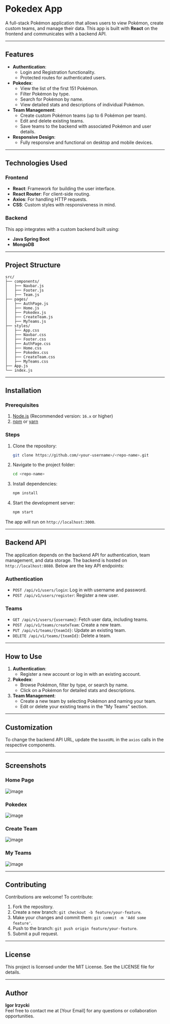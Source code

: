 # Pokedex App

A full-stack Pokémon application that allows users to view Pokémon, create custom teams, and manage their data. This app is built with **React** on the frontend and communicates with a backend API.

---

## Features

- **Authentication**:
  - Login and Registration functionality.
  - Protected routes for authenticated users.
- **Pokedex**:
  - View the list of the first 151 Pokémon.
  - Filter Pokémon by type.
  - Search for Pokémon by name.
  - View detailed stats and descriptions of individual Pokémon.
- **Team Management**:
  - Create custom Pokémon teams (up to 6 Pokémon per team).
  - Edit and delete existing teams.
  - Save teams to the backend with associated Pokémon and user details.
- **Responsive Design**:
  - Fully responsive and functional on desktop and mobile devices.

---

## Technologies Used

### Frontend
- **React**: Framework for building the user interface.
- **React Router**: For client-side routing.
- **Axios**: For handling HTTP requests.
- **CSS**: Custom styles with responsiveness in mind.

### Backend
This app integrates with a custom backend built using:
- **Java Spring Boot**
- **MongoDB**

---

## Project Structure

```
src/
├── components/
│   ├── Navbar.js
│   ├── Footer.js
│   ├── Team.js
├── pages/
│   ├── AuthPage.js
│   ├── Home.js
│   ├── Pokedex.js
│   ├── CreateTeam.js
│   ├── MyTeams.js
├── styles/
│   ├── App.css
│   ├── Navbar.css
│   ├── Footer.css
│   ├── AuthPage.css
│   ├── Home.css
│   ├── Pokedex.css
│   ├── CreateTeam.css
│   ├── MyTeams.css
├── App.js
└── index.js
```

---

## Installation

### Prerequisites
1. [Node.js](https://nodejs.org/) (Recommended version: `16.x` or higher)
2. [npm](https://www.npmjs.com/) or [yarn](https://yarnpkg.com/)

### Steps
1. Clone the repository:
   ```bash
   git clone https://github.com/<your-username>/<repo-name>.git
   ```
2. Navigate to the project folder:
   ```bash
   cd <repo-name>
   ```
3. Install dependencies:
   ```bash
   npm install
   ```
4. Start the development server:
   ```bash
   npm start
   ```

The app will run on `http://localhost:3000`.

---

## Backend API

The application depends on the backend API for authentication, team management, and data storage. The backend is hosted on `http://localhost:8080`. Below are the key API endpoints:

### Authentication
- `POST /api/v1/users/login`: Log in with username and password.
- `POST /api/v1/users/register`: Register a new user.

### Teams
- `GET /api/v1/users/{username}`: Fetch user data, including teams.
- `POST /api/v1/teams/createTeam`: Create a new team.
- `PUT /api/v1/teams/{teamId}`: Update an existing team.
- `DELETE /api/v1/teams/{teamId}`: Delete a team.

---

## How to Use

1. **Authentication**:
   - Register a new account or log in with an existing account.
2. **Pokedex**:
   - Browse Pokémon, filter by type, or search by name.
   - Click on a Pokémon for detailed stats and descriptions.
3. **Team Management**:
   - Create a new team by selecting Pokémon and naming your team.
   - Edit or delete your existing teams in the "My Teams" section.

---

## Customization

To change the backend API URL, update the `baseURL` in the `axios` calls in the respective components.

---

## Screenshots

### Home Page
![image](https://github.com/user-attachments/assets/98bf2bdc-f92f-4463-834b-173fa124252e)


### Pokedex
![image](https://github.com/user-attachments/assets/9840ddc9-9b52-4364-9379-d69fa412e7a6)


### Create Team
![image](https://github.com/user-attachments/assets/8f4994ba-0357-4cb7-af12-4485906edc55)


### My Teams
![image](https://github.com/user-attachments/assets/cba7dc01-e786-43bc-a941-af7401f7b3a7)


---

## Contributing

Contributions are welcome! To contribute:
1. Fork the repository.
2. Create a new branch: `git checkout -b feature/your-feature`.
3. Make your changes and commit them: `git commit -m 'Add some feature'`.
4. Push to the branch: `git push origin feature/your-feature`.
5. Submit a pull request.

---

## License

This project is licensed under the MIT License. See the LICENSE file for details.

---

## Author

**Igor Irzycki**  
Feel free to contact me at [Your Email] for any questions or collaboration opportunities.

